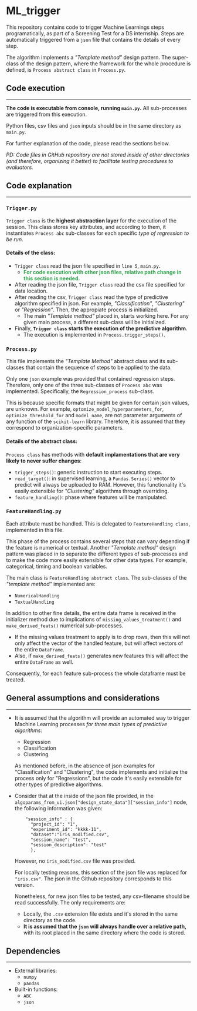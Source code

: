 # ML_trigger

This repository contains code to trigger Machine Learnings steps programatically,  as part of a Screening Test for a DS internship. Steps are automatically triggered from a ```json``` file that contains the details of every step.

The algorithm implements a *"Template method"* design pattern. The super-class of the design pattern, where the framework for the whole procedure is defined, is ```Process abstract class``` in ```Process.py```.

## Code execution
___

**The code is executable from console, running ```main.py```.** All sub-processes are triggered from this execution.

Python files, csv files and ```json``` inputs should be in the same directory as ```main.py```.

For further explanation of the code, please read the sections below.

*PD: Code files in GitHub repository are not stored inside of other directories (and therefore, organizing it better) to facilitate testing procedures to evaluators.*

## Code explanation
___

### **```Trigger.py```**

```Trigger class``` is the **highest abstraction layer** for the execution of the session. This class stores key attributes, and according to them, it instantiates ```Process abc``` sub-classes for each specific *type of regression to be run*.

#### Details of the class:

- ```Trigger class``` read the json file specified in ```line 5```, ```main.py```.
  - <span style="color: #30a44c
;">**For code execution with other json files, relative path change in this section is needed.</span>**
- After reading the json file, ```Trigger class``` read the csv file specified for data location.
- After reading the csv, ```Trigger class``` read the type of predictive algorithm specified in json. For example, *"Classification"*, *"Clustering"* or *"Regression"*. Then, the appropiate process is initialized.
  - The main *"Template method"* placed in, starts working here. For any given main process, a different sub-class will be initialized.
- Finally, **```Trigger class``` starts the execution of the predictive algorithm**.
  - The execution is implemented in ```Process.trigger_steps()```.

### **```Process.py```**

This file implements the *"Template Method"* abstract class and its sub-classes that contain the sequence of steps to be applied to the data.

Only one ```json``` example was provided that contained regression steps. Therefore, only one of the three sub-classes of ```Process abc``` was implemented. Specifically, the ```Regression_process``` sub-class.

<!-- Revisar -->
This is because specific formats that might be given for certain json values, are unknown. For example, ```optomize_model_hyperparameters_for```, ```optimize_threshold_for``` and ```model_name```, are not parameter arguments of any function of the ```scikit-learn``` library. Therefore, it is assumed that they correspond to organization-specific parameters.

#### Details of the abstract class:

```Process class``` has methods with **default implamentations that are very likely to never suffer changes**:
  - ```trigger_steps()```: generic instruction to start executing steps.
  - ```read_target()```: in supervised learning, a ```Pandas.Series()``` vector to predict will always be uploaded to RAM. However, this functionality it's easily extensible for *"Clustering"* algorithms through overriding.
  - ```feature_handling()```: phase where features will be manipulated.

### **```FeatureHandling.py```**

<!-- Revisar -->

Each attribute must be handled. This is delegated to ```FeatureHandling class```, implemented in this file.

This phase of the process contains several steps that can vary depending if the feature is numerical or textual. Another *"Template method"* design pattern was placed in to separate the different types of sub-processes and to make the code more easily extensible for other data types. For example, categorical, timing and boolean variables.

The main class is ```FeatureHandling abstract class```. The sub-classes of the *"template method"* implemented are:
  - ```NumericalHandling```
  - ```TextualHandling```

In addition to other fine details, the entire data frame is received in the initializer method due to implications of ```missing_values_treatment()``` and ```make_derived_feats()``` numerical sub-processes.
  - If the missing values treatment to apply is to drop rows, then this will not only affect the vector of the handled feature, but will affect vectors of the entire ```DataFrame```.
  - Also, if ```make_derived_feats()``` generates new features this will affect the entire ```DataFrame``` as well.

Consequently, for each feature sub-process the whole dataframe must be treated.


## General assumptions and considerations
___

- It is assumed that the algorithm will provide an automated way to trigger Machine Learning processes *for three main types of predictive algorithms*:
  - Regression
  - Classification
  - Clustering

  As mentioned before, in the absence of json examples for "Classification" and "Clustering", the code implements and initialize the process only for "Regressions", but the code it's easily extensible for other types of predictive algorithms.

- Consider that at the inside of the json file provided, in the ```algoparams_from_ui.json["design_state_data"]["session_info"]``` node, the following information was given:

  ```
      "session_info" : {
        "project_id": "1",
        "experiment_id": "kkkk-11",
        "dataset":"iris_modified.csv",
        "session_name": "test",
        "session_description": "test"
        },
  ```

  However, no ```iris_modified.csv``` file was provided.

  <!-- Revisar -->
  For locally testing reasons, this section of the json file was replaced for ```"iris.csv"```. The json in the Github repository corresponds to this version.
  
  Nonetheless, for new json files to be tested, any csv-filename should be read successfully. The only requirements are:

  - Locally, the ```.csv``` extension file exists and it's stored in the same directory as the code.
  - **It is assumed that the ```json``` will always handle over a relative path,** with its root placed in the same directory where the code is stored.

## Dependencies
___

- External libraries:
  - ```numpy```
  - ```pandas```
- Built-in functions:
  - ```ABC```
  - ```json```
